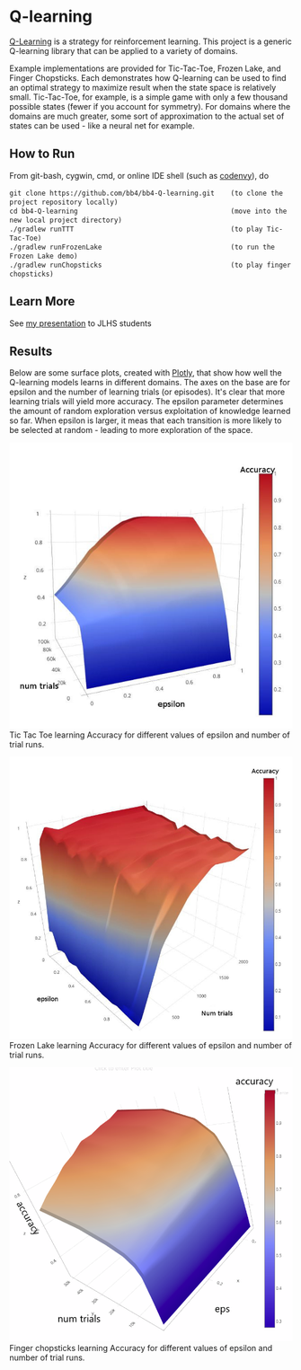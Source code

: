 # Q-learning

[Q-Learning](https://medium.com/emergent-future/simple-reinforcement-learning-with-tensorflow-part-0-q-learning-with-tables-and-neural-networks-d195264329d0) is a strategy for reinforcement learning.
This project is a generic Q-learning library that can be applied to a variety of domains.
 
Example implementations are provided for Tic-Tac-Toe, Frozen Lake, and Finger Chopsticks. 
Each demonstrates how Q-learning can be used to find an optimal strategy to maximize result when the state space is relatively small.
Tic-Tac-Toe, for example, is a simple game with only a few thousand possible states (fewer if you account for symmetry). 
For domains where the domains are much greater, some sort of approximation to the actual set of states can be used - 
like a neural net for example.

## How to Run

From git-bash, cygwin, cmd, or online IDE shell (such as [codenvy](https://codenvy.io)), do
```$xslt
git clone https://github.com/bb4/bb4-Q-learning.git    (to clone the project repository locally)
cd bb4-Q-learning                                      (move into the new local project directory)
./gradlew runTTT                                       (to play Tic-Tac-Toe)
./gradlew runFrozenLake                                (to run the Frozen Lake demo)
./gradlew runChopsticks                                (to play finger chopsticks)
```

## Learn More

See [my presentation](https://docs.google.com/presentation/d/15X9KhhHxtXNZtxt-GB17prfmXOKu7EvklmZL-nz5yjQ/edit?usp=sharing) to JLHS students

## Results

Below are some surface plots, created with [Plotly](https://plot.ly/create/?fid=plotly2_demo:140), that show how well the Q-learning models learns in different domains. 
The axes on the base are for epsilon and the number of learning trials (or episodes). It's clear that more learning trials will yield more accuracy.
The epsilon parameter determines the amount of random exploration versus exploitation of knowledge learned so far.
When epsilon is larger, it meas that each transition is more likely to be selected at random - leading to more exploration of the space.

![Tic Tac Toe accuracy](results/ttt-accuracy.JPG)
<br>Tic Tac Toe learning Accuracy for different values of epsilon and number of trial runs.

![Frozen Lake accuracy](results/large-windy-lake-accuracy.JPG)
<br>Frozen Lake learning Accuracy for different values of epsilon and number of trial runs.

![Finger Chopsticks accuracy](results/large-chopsticks-accuracy.png)
<br>Finger chopsticks learning Accuracy for different values of epsilon and number of trial runs.
